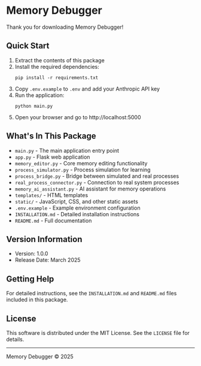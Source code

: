 # Memory Debugger

Thank you for downloading Memory Debugger!

## Quick Start

1. Extract the contents of this package
2. Install the required dependencies:
   ```
   pip install -r requirements.txt
   ```
3. Copy `.env.example` to `.env` and add your Anthropic API key
4. Run the application:
   ```
   python main.py
   ```
5. Open your browser and go to http://localhost:5000

## What's In This Package

- `main.py` - The main application entry point
- `app.py` - Flask web application
- `memory_editor.py` - Core memory editing functionality
- `process_simulator.py` - Process simulation for learning
- `process_bridge.py` - Bridge between simulated and real processes
- `real_process_connector.py` - Connection to real system processes
- `memory_ai_assistant.py` - AI assistant for memory operations
- `templates/` - HTML templates
- `static/` - JavaScript, CSS, and other static assets
- `.env.example` - Example environment configuration
- `INSTALLATION.md` - Detailed installation instructions
- `README.md` - Full documentation

## Version Information

- Version: 1.0.0
- Release Date: March 2025

## Getting Help

For detailed instructions, see the `INSTALLATION.md` and `README.md` files included in this package.

## License

This software is distributed under the MIT License. See the `LICENSE` file for details.

---

Memory Debugger © 2025